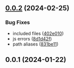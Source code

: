 ## [0.0.2](https://github.com/JakobLierman/tsconfig/compare/v0.0.1...v0.0.2) (2024-02-25)

### Bug Fixes

- included files ([402e010](https://github.com/JakobLierman/tsconfig/commit/402e010014f4c6dfc7807651ac136810abd43b65))
- js errors ([8d1d42f](https://github.com/JakobLierman/tsconfig/commit/8d1d42f7b42ab426dcc0a830f2bfa403a9155775))
- path aliases ([831be11](https://github.com/JakobLierman/tsconfig/commit/831be1115b14bdb6dda4bc898515979208664d96))

## 0.0.1 (2024-01-22)
